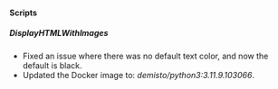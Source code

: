 
#### Scripts

##### DisplayHTMLWithImages

- Fixed an issue where there was no default text color, and now the default is black.
- Updated the Docker image to: *demisto/python3:3.11.9.103066*.

